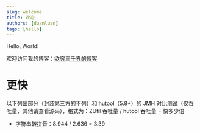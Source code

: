 ```yaml
---
slug: welcome
title: 欢迎
authors: [duanluan]
tags: [hello]
---
```


Hello, World!

<!--truncate-->

欢迎访问我的博客：[欲穷三千界的博客](http://blog.zhjh.top/)

# 更快

以下列出部分（封装第三方的不列）和 hutool（5.8+）的 JMH 对比测试（仅吞吐量，其他请查看源码），格式为：ZUtil 吞吐量 / hutool 吞吐量 = 快多少倍

* 字符串转拼音：8.944 / 2.636 = 3.39
